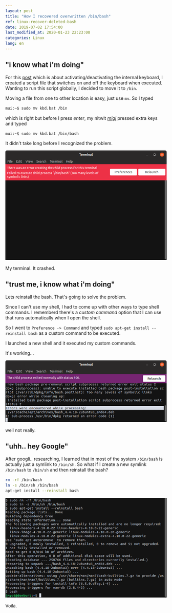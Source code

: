 ```yaml
---
layout: post
title: "How I recovered overwritten /bin/bash"
ref: linux-recover-deleted-bash
date: 2019-07-02 17:54:00
last_modified_at: 2020-01-23 22:23:00
categories: Linux
lang: en
---
```


## "i know what i'm doing"
For this [post](./en-linux-disable-keyboard) which is about activating/deactivating the
 internal keyboard, I created a script file that switches on and off the keyboard when executed.
Wanting to run this script globally, I decided to move it to `/bin`.

Moving a file from one to other location is easy, just use `mv`. So I typed
```bash
mui:~$ sudo mv kbd.bat /bin
```

which is right but before I press *enter*, my nitwit *[migi](https://hero.fandom.com/wiki/Migi)* 
pressed extra keys and typed

```bash
mui:~$ sudo mv kbd.bat /bin/bash
```

It didn't take long before I recognized the problem.

![Error image 1](/assets/images/linux/recover-deleted-bash/error1.png)

My terminal. It crashed.

<div class="divider"></div>

## "trust me, i know what i'm doing"
Lets reinstall the bash. That's going to solve the problem.

Since I can't use my shell, I had to come up with other ways to type shell commands.
I rememberd there's a *custom command* option that I can use that runs automatically when I open the shell.

So I went to `Preference -> Command` and typed `sudo apt-get install --reinstall bash` as a custom command to be executed.

I launched a new shell and it executed my custom commands.

It's working...

![Error image 2](/assets/images/linux/recover-deleted-bash/error2.png)

well not really. 

<div class="divider"></div>

## "uhh.. hey Google" <a id="solution"></a>
After googli.. researching, I learned that in most of the system `/bin/bash` is actually just a symlink to 
`/bin/sh`. So what if I create a new symlink `/bin/bash` to `/bin/sh` and then reinstall the bash?

```sh
rm -rf /bin/bash
ln -s /bin/sh /bin/bash
apt-get install --reinstall bash
```

![Solution image](/assets/images/linux/recover-deleted-bash/solution.png)

Voilà.
